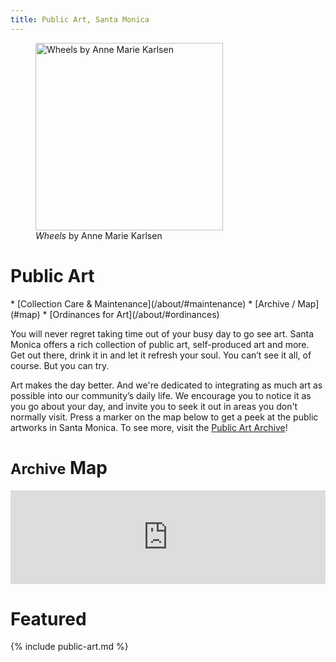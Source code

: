 ```yaml
---
title: Public Art, Santa Monica
---
```


<figure>
  <img
    src="/assets/images/go-see-art.jpg"
    height="300"
    alt="Wheels by Anne Marie Karlsen"
  />
  <figcaption><em>Wheels</em> by Anne Marie Karlsen</figcaption>
</figure>

Public Art
==========

<nav class="action" markdown="1">
<!--
*   [Percent for Art Commissions](#map)
-->
*   [Collection Care & Maintenance](/about/#maintenance)
*   [Archive / Map](#map)
*   [Ordinances for Art](/about/#ordinances)
</nav>

You will never regret taking time out of your busy day to go see art. Santa Monica offers a rich collection of public art, self-produced art and more. Get out there, drink it in and let it refresh your soul. You can’t see it all, of course. But you can try.

Art makes the day better. And we're dedicated to integrating as much art as possible into our community’s daily life. We encourage you to notice it as you go about your day, and invite you to seek it out in areas you don't normally visit. Press a marker on the map below to get a peek at the public artworks in Santa Monica. To see more, visit the [Public Art Archive](http://www.publicartarchive.org/santamonica)! 


<small>Archive</small> Map
==========

<div class="map" id="map"><iframe width="300" height="150" style="border-width: 0; width: 100%; height: calc(100vh - calc(var(--vertical-rhythm) * 2));" src="https://www.publicartarchive.org/paa_map/50303"></iframe></div>



Featured
==========

{% include public-art.md %}
